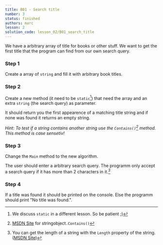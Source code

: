 ```yaml
---
title: B01 - Search title
number: 3
status: finished
authors: marc
lesson: 2
solution_code: lesson_02/B01_search_title
---
```


We have a arbitrary array of title for books or other stuff. We want to get the first title that the program can find from our own search query.
    
### Step 1

Create a array of `string` and fill it with arbitrary book titles.

### Step 2

Create a new method (it need to be `static`[^static]) that need the array and an extra `string` (the search query) as parameter.

[^static]:
    We discuss `static` in a different lesson. So be patient ;)

It should return you the first appearence of a matching title string and if none was found it returns an empty string.

*Hint: To test if a string contains another string use the `Contains()`[^contains] method. This method is case sensetiv!*

[^contains]:
    [MSDN Site](https://msdn.microsoft.com/de-de/library/dy85x1sa%28v=vs.110%29.aspx) for stringobject`.Contains()`
    
### Step 3

Change the `Main` method to the new algorithm.

The user should enter a arbitrary search query. The programm only accept a search query if it has more than 2 characters in it.[^string_length]

[^string_length]:
    You can get the length of a string with the `Length` property of the string. ([MSDN Site](https://msdn.microsoft.com/de-de/library/system.string.length%28v=vs.110%29.aspx))
    
### Step 4

If a title was found it should be printed on the console. Else the programm should print "No title was found.".